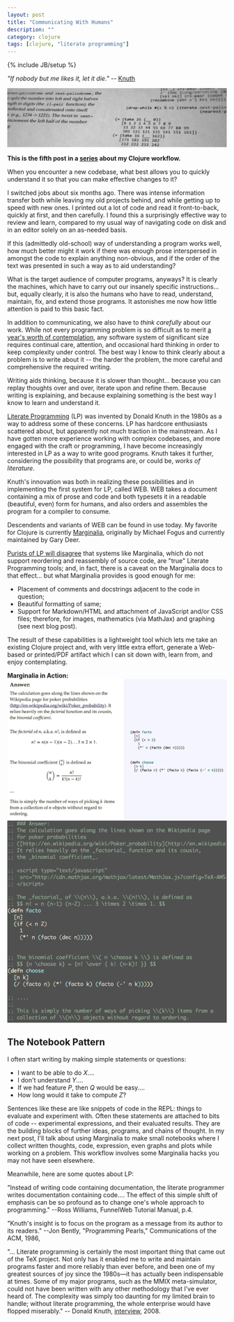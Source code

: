 ```yaml
---
layout: post
title: "Communicating With Humans"
description: ""
category: clojure
tags: [clojure, "literate programming"]
---
```

{% include JB/setup %}

_"If nobody but me likes it, let it die."_ -- [Knuth](http://www.informit.com/articles/article.aspx?p=1193856)

<a href="/images/marg-printed.jpg"><img src="/images/marg-printed.jpg" alt="Marginalia, on paper"/></a>

**This is the fifth post in a [series](/clojure/2014/07/03/an-advanced-clojure-workflow/) about my Clojure workflow.**

When you encounter a new codebase, what best allows you to quickly understand it so that you can make effective changes to it?

I switched jobs about six months ago.  There was intense information transfer both while leaving my old projects behind, and while getting up to speed with new ones.  I printed out a lot of code and read it front-to-back, quickly at first, and then carefully.  I found this a surprisingly effective way to review and learn, compared to my usual way of navigating code on disk and in an editor solely on an as-needed basis.

If this (admittedly old-school) way of understanding a program works well, how much better might it work if there was enough prose interspersed in amongst the code to explain anything non-obvious, and if the order of the text was presented in such a way as to aid understanding?

What is the target audience of computer programs, anyways?  It is clearly the machines, which have to carry out our insanely specific instructions... but, equally clearly, it is also the humans who have to read, understand, maintain, fix, and extend those programs.  It astonishes me now how little attention is paid to this basic fact.

In addition to communicating, we also have to _think carefully_ about our work.  While not every programming problem is so difficult as to merit [a year's worth of contemplation](https://www.youtube.com/watch?v=f84n5oFoZBc), any software system of significant size requires continual care, attention, and occasional hard thinking in order to keep complexity under control.  The best way I know to think clearly about a problem is to write about it -- the harder the problem, the more careful and comprehensive the required writing.

Writing aids thinking, because it is slower than thought... because you can replay thoughts over and over, iterate upon and refine them.  Because writing is explaining, and because explaining something is the best way I know to learn and understand it.

[Literate Programming](http://en.wikipedia.org/wiki/Literate_programming) (LP) was invented by Donald Knuth in the 1980s as a way to address some of these concerns.  LP has hardcore enthusiasts scattered about, but apparently not much traction in the mainstream.  As I have gotten more experience working with complex codebases, and more engaged with the craft or programming, I have become increasingly interested in LP as a way to write good programs.  Knuth takes it further, considering the possibility that programs are, or could be, _works of literature_.

Knuth's innovation was both in realizing these possibilities and in implementing the first system for LP, called WEB.  WEB takes a document containing a mix of prose and code and both typesets it in a readable (beautiful, even) form for humans, and also orders and assembles the program for a compiler to consume.

Descendents and variants of WEB can be found in use today.  My favorite for Clojure is currently [Marginalia](https://github.com/gdeer81/marginalia), originally by Michael Fogus and currently maintained by Gary Deer.

[Purists of LP will disagree](http://web.archive.org/web/20090102151452/http://www.perl.com/pub/a/tchrist/litprog.html) that systems like Marginalia, which do not support reordering and reassembly of source code, are "true" Literate Programming tools; and, in fact, there is a caveat on the Marginalia docs to that effect... but what Marginalia provides is good enough for me:

* Placement of comments and docstrings adjacent to the code in question;
* Beautiful formatting of same;
* Support for Markdown/HTML and attachment of JavaScript and/or CSS files; therefore, for images, mathematics (via MathJax) and graphing (see next blog post).

The result of these capabilities is a lightweight tool which lets me take an existing Clojure project and, with very little extra effort, generate a Web-based or printed/PDF artifact which I can sit down with, learn from, and enjoy contemplating.

**Marginalia in Action:**
<a href="/images/marg-screenshot.png"><img src="/images/marg-screenshot.png"/></a>
<a href="/images/emacs-screenshot.png"><img src="/images/emacs-screenshot.png"/></a>


## The Notebook Pattern

I often start writing by making simple statements or questions:

* I want to be able to do _X_....
* I don't understand _Y_....
* If we had feature _P_, then _Q_ would be easy....
* How long would it take to compute _Z_?

Sentences like these are like snippets of code in the REPL: things to evaluate and experiment with.  Often these statements are attached to bits of code -- experimental expressions, and their evaluated results.  They are the building blocks of further ideas, programs, and chains of thought.  In my next post, I'll talk about using Marginalia to make small notebooks where I collect written thoughts, code, expression, even graphs and plots while working on a problem.  This workflow involves some Marginalia hacks you may not have seen elsewhere.

Meanwhile, here are some quotes about LP:

"Instead of writing code containing documentation, the literate programmer writes documentation containing code....  The effect of this simple shift of emphasis can be so profound as to change one's whole approach to programming."  --Ross Williams, FunnelWeb Tutorial Manual, p.4.

"Knuth's insight is to focus on the program as a message from its author to its readers." --Jon Bently, "Programming Pearls," Communications of the ACM, 1986,

"... Literate programming is certainly the most important thing that came out of the TeX project. Not only has it enabled me to write and maintain programs faster and more reliably than ever before, and been one of my greatest sources of joy since the 1980s—it has actually been indispensable at times. Some of my major programs, such as the MMIX meta-simulator, could not have been written with any other methodology that I’ve ever heard of. The complexity was simply too daunting for my limited brain to handle; without literate programming, the whole enterprise would have flopped miserably." -- Donald Knuth, [interview](http://www.informit.com/articles/article.aspx?p=1193856&rll=1), 2008.